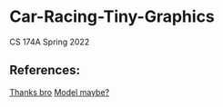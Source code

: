 # Car-Racing-Tiny-Graphics
CS 174A Spring 2022

## References:

[Thanks bro](https://github.com/xaviersantos/Car_Racing_WebGL)
[Model maybe?](https://free3d.com/3d-model/castelia-city-35261.html)
